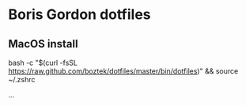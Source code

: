 # Boris Gordon dotfiles

## MacOS install

bash -c "$(curl -fsSL https://raw.github.com/boztek/dotfiles/master/bin/dotfiles)" && source ~/.zshrc

...
